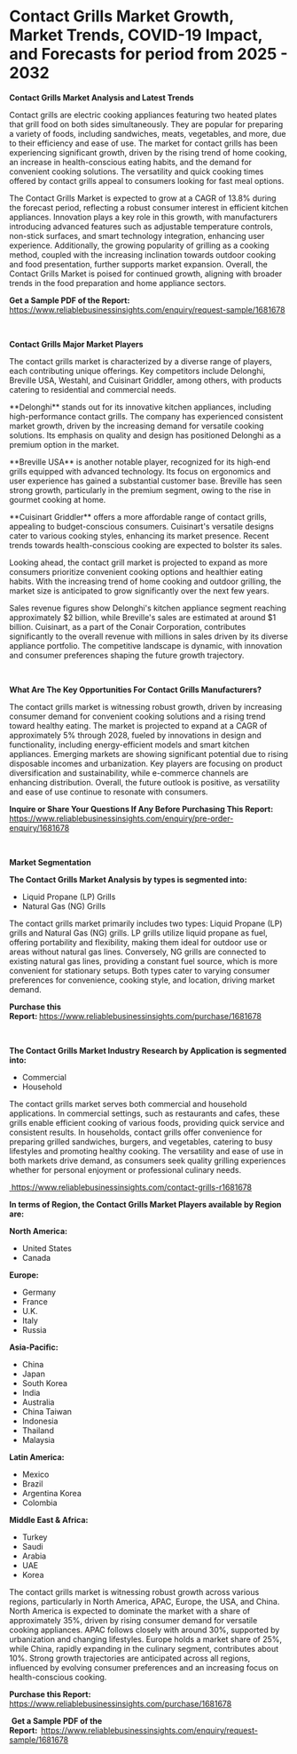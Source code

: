 <p><h1>Contact Grills Market Growth, Market Trends, COVID-19 Impact, and Forecasts for period from 2025 - 2032</h1></p><p><strong>Contact Grills Market Analysis and Latest Trends</strong></p>
<p><p>Contact grills are electric cooking appliances featuring two heated plates that grill food on both sides simultaneously. They are popular for preparing a variety of foods, including sandwiches, meats, vegetables, and more, due to their efficiency and ease of use. The market for contact grills has been experiencing significant growth, driven by the rising trend of home cooking, an increase in health-conscious eating habits, and the demand for convenient cooking solutions. The versatility and quick cooking times offered by contact grills appeal to consumers looking for fast meal options.</p><p>The Contact Grills Market is expected to grow at a CAGR of 13.8% during the forecast period, reflecting a robust consumer interest in efficient kitchen appliances. Innovation plays a key role in this growth, with manufacturers introducing advanced features such as adjustable temperature controls, non-stick surfaces, and smart technology integration, enhancing user experience. Additionally, the growing popularity of grilling as a cooking method, coupled with the increasing inclination towards outdoor cooking and food presentation, further supports market expansion. Overall, the Contact Grills Market is poised for continued growth, aligning with broader trends in the food preparation and home appliance sectors.</p></p>
<p><strong>Get a Sample PDF of the Report:&nbsp;</strong> <a href="https://www.reliablebusinessinsights.com/enquiry/request-sample/1681678?utm_campaign=3537&utm_medium=2&utm_source=Github&utm_content=ia&utm_term=16042025&utm_id=contact-grills">https://www.reliablebusinessinsights.com/enquiry/request-sample/1681678</a></p>
<p>&nbsp;</p>
<p><strong>Contact Grills Major Market Players</strong></p>
<p><p>The contact grills market is characterized by a diverse range of players, each contributing unique offerings. Key competitors include Delonghi, Breville USA, Westahl, and Cuisinart Griddler, among others, with products catering to residential and commercial needs. </p><p>**Delonghi** stands out for its innovative kitchen appliances, including high-performance contact grills. The company has experienced consistent market growth, driven by the increasing demand for versatile cooking solutions. Its emphasis on quality and design has positioned Delonghi as a premium option in the market.</p><p>**Breville USA** is another notable player, recognized for its high-end grills equipped with advanced technology. Its focus on ergonomics and user experience has gained a substantial customer base. Breville has seen strong growth, particularly in the premium segment, owing to the rise in gourmet cooking at home.</p><p>**Cuisinart Griddler** offers a more affordable range of contact grills, appealing to budget-conscious consumers. Cuisinart's versatile designs cater to various cooking styles, enhancing its market presence. Recent trends towards health-conscious cooking are expected to bolster its sales.</p><p>Looking ahead, the contact grill market is projected to expand as more consumers prioritize convenient cooking options and healthier eating habits. With the increasing trend of home cooking and outdoor grilling, the market size is anticipated to grow significantly over the next few years.</p><p>Sales revenue figures show Delonghi's kitchen appliance segment reaching approximately $2 billion, while Breville's sales are estimated at around $1 billion. Cuisinart, as a part of the Conair Corporation, contributes significantly to the overall revenue with millions in sales driven by its diverse appliance portfolio. The competitive landscape is dynamic, with innovation and consumer preferences shaping the future growth trajectory.</p></p>
<p>&nbsp;</p>
<p><strong>What Are The Key Opportunities For Contact Grills Manufacturers?</strong></p>
<p><p>The contact grills market is witnessing robust growth, driven by increasing consumer demand for convenient cooking solutions and a rising trend toward healthy eating. The market is projected to expand at a CAGR of approximately 5% through 2028, fueled by innovations in design and functionality, including energy-efficient models and smart kitchen appliances. Emerging markets are showing significant potential due to rising disposable incomes and urbanization. Key players are focusing on product diversification and sustainability, while e-commerce channels are enhancing distribution. Overall, the future outlook is positive, as versatility and ease of use continue to resonate with consumers.</p></p>
<p><strong>Inquire or Share Your Questions If Any Before Purchasing This Report:</strong> <a href="https://www.reliablebusinessinsights.com/enquiry/pre-order-enquiry/1681678?utm_campaign=3537&utm_medium=2&utm_source=Github&utm_content=ia&utm_term=16042025&utm_id=contact-grills">https://www.reliablebusinessinsights.com/enquiry/pre-order-enquiry/1681678</a></p>
<p>&nbsp;</p>
<p><strong>Market Segmentation</strong></p>
<p><strong>The Contact Grills Market Analysis by types is segmented into:</strong></p>
<p><ul><li>Liquid Propane (LP) Grills</li><li>Natural Gas (NG) Grills</li></ul></p>
<p><p>The contact grills market primarily includes two types: Liquid Propane (LP) grills and Natural Gas (NG) grills. LP grills utilize liquid propane as fuel, offering portability and flexibility, making them ideal for outdoor use or areas without natural gas lines. Conversely, NG grills are connected to existing natural gas lines, providing a constant fuel source, which is more convenient for stationary setups. Both types cater to varying consumer preferences for convenience, cooking style, and location, driving market demand.</p></p>
<p><strong>Purchase this Report:&nbsp;</strong><a href="https://www.reliablebusinessinsights.com/purchase/1681678?utm_campaign=3537&utm_medium=2&utm_source=Github&utm_content=ia&utm_term=16042025&utm_id=contact-grills">https://www.reliablebusinessinsights.com/purchase/1681678</a></p>
<p>&nbsp;</p>
<p><strong>The Contact Grills Market Industry Research by Application is segmented into:</strong></p>
<p><ul><li>Commercial</li><li>Household</li></ul></p>
<p><p>The contact grills market serves both commercial and household applications. In commercial settings, such as restaurants and cafes, these grills enable efficient cooking of various foods, providing quick service and consistent results. In households, contact grills offer convenience for preparing grilled sandwiches, burgers, and vegetables, catering to busy lifestyles and promoting healthy cooking. The versatility and ease of use in both markets drive demand, as consumers seek quality grilling experiences whether for personal enjoyment or professional culinary needs.</p></p>
<p><a href="https://www.reliablebusinessinsights.com/contact-grills-r1681678?utm_campaign=3537&utm_medium=2&utm_source=Github&utm_content=ia&utm_term=16042025&utm_id=contact-grills">&nbsp;https://www.reliablebusinessinsights.com/contact-grills-r1681678</a></p>
<p><strong>In terms of Region, the Contact Grills Market Players available by Region are:</strong></p>
<p>
    <p> <strong> North America: </strong>
        <ul>
            <li>United States</li>
            <li>Canada</li>
        </ul>
        </p> 
    <p> <strong> Europe: </strong>
        <ul>
            <li>Germany</li>
            <li>France</li>
            <li>U.K.</li>
            <li>Italy</li>
            <li>Russia</li>
        </ul>
        </p> 
    <p> <strong> Asia-Pacific: </strong>
        <ul>
            <li>China</li>
            <li>Japan</li>
            <li>South Korea</li>
            <li>India</li>
            <li>Australia</li>
            <li>China Taiwan</li>
            <li>Indonesia</li>
            <li>Thailand</li>
            <li>Malaysia</li>
        </ul>
        </p> 
    <p> <strong> Latin America: </strong>
        <ul>
            <li>Mexico</li>
            <li>Brazil</li>
            <li>Argentina Korea</li>
            <li>Colombia</li>
        </ul>
        </p> 
    <p> <strong> Middle East & Africa: </strong>
        <ul>
            <li>Turkey</li>
            <li>Saudi</li>
            <li>Arabia</li>
            <li>UAE</li>
            <li>Korea</li>
        </ul>
    </p>
    </p>
<p><p>The contact grills market is witnessing robust growth across various regions, particularly in North America, APAC, Europe, the USA, and China. North America is expected to dominate the market with a share of approximately 35%, driven by rising consumer demand for versatile cooking appliances. APAC follows closely with around 30%, supported by urbanization and changing lifestyles. Europe holds a market share of 25%, while China, rapidly expanding in the culinary segment, contributes about 10%. Strong growth trajectories are anticipated across all regions, influenced by evolving consumer preferences and an increasing focus on health-conscious cooking.</p></p>
<p><strong>Purchase this Report: </strong><a href="https://www.reliablebusinessinsights.com/purchase/1681678?utm_campaign=3537&utm_medium=2&utm_source=Github&utm_content=ia&utm_term=16042025&utm_id=contact-grills">https://www.reliablebusinessinsights.com/purchase/1681678</a></p>
<p>&nbsp;<strong>Get a Sample PDF of the Report:&nbsp;&nbsp;</strong><a href="https://www.reliablebusinessinsights.com/enquiry/request-sample/1681678?utm_campaign=3537&utm_medium=2&utm_source=Github&utm_content=ia&utm_term=16042025&utm_id=contact-grills">https://www.reliablebusinessinsights.com/enquiry/request-sample/1681678</a></p>
<p><strong></strong></p>
<p><p></p><p></p><p></p></p>
